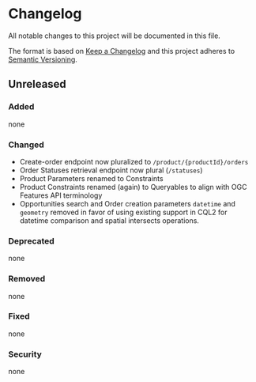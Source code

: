 # Changelog

All notable changes to this project will be documented in this file.

The format is based on [Keep a Changelog](http://keepachangelog.com/en/1.0.0/)
and this project adheres to [Semantic Versioning](http://semver.org/spec/v2.0.0.html).

## Unreleased

### Added

none

### Changed

- Create-order endpoint now pluralized to `/product/{productId}/orders`
- Order Statuses retrieval endpoint now plural (`/statuses`)
- Product Parameters renamed to Constraints
- Product Constraints renamed (again) to Queryables to align with OGC Features API terminology
- Opportunities search and Order creation parameters `datetime` and `geometry` removed in favor of using existing
  support in CQL2 for datetime comparison and spatial intersects operations.
  

### Deprecated

none

### Removed

none

### Fixed

none

### Security

none

